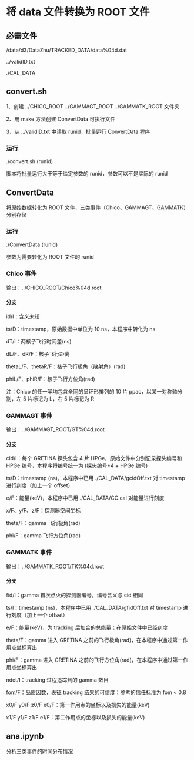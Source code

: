 # 将 data 文件转换为 ROOT 文件

## 必需文件

/data/d3/DataZhu/TRACKED_DATA/data%04d.dat

../validID.txt

./CAL_DATA

## convert.sh

1、创建 ../CHICO_ROOT ../GAMMAGT_ROOT ../GAMMATK_ROOT 文件夹

2、用 make 方法创建 ConvertData 可执行文件

3、从 ../validID.txt 中读取 runid，批量运行 ConvertData 程序

### 运行

./convert.sh (runid)

脚本将批量运行大于等于给定参数的 runid，参数可以不是实际的 runid

## ConvertData

将原始数据转化为 ROOT 文件，三类事件（Chico、GAMMAGT、GAMMATK）分别存储

### 运行

./ConvertData (runid)

参数为需要转化为 ROOT 文件的 runid

### Chico 事件

输出：../CHICO_ROOT/Chico%04d.root

#### 分支

id/I：含义未知

ts/D：timestamp，原始数据中单位为 10 ns，本程序中转化为 ns

dT/I：两核子飞行时间差(ns)

dL/F、dR/F：核子飞行距离

thetaL/F、thetaR/F：核子飞行极角（散射角）(rad)

phiL/F、phiR/F：核子飞行方位角(rad)

注：Chico 的任一半均包含全同的呈环形排列的 10 片 ppac，以某一对称轴分割，左 5 片标记为 L，右 5 片标记为 R

### GAMMAGT 事件

输出：../GAMMAGT_ROOT/GT%04d.root

#### 分支
cid/I：每个 GRETINA 探头包含 4 片 HPGe，原始文件中分别记录探头编号和 HPGe 编号，本程序将编号统一为 (探头编号\*4 + HPGe 编号)

ts/D：timestamp (ns)，本程序中已用 ./CAL_DATA/gcidOff.txt 对 timestamp 进行刻度（加上一个 offset）

e/F：能量(keV)，本程序中已用 ./CAL_DATA/CC.cal 对能量进行刻度

x/F、y/F、z/F：探测器空间坐标

theta/F：gamma 飞行极角(rad)

phi/F：gamma 飞行方位角(rad)

### GAMMATK 事件

输出：../GAMMATK_ROOT/TK%04d.root

#### 分支

fid/I：gamma 首次点火的探测器编号，编号含义与 cid 相同

ts/l：timestamp (ns)，本程序中已用 ./CAL_DATA/gfidOff.txt 对 timestamp 进行刻度（加上一个 offset）

e/F：能量(keV)，为 tracking 后加合的总能量；在原始文件中已经刻度

theta/F：gamma 进入 GRETINA 之前的飞行极角(rad)，在本程序中通过第一作用点坐标算出

phi/F：gamma 进入 GRETINA 之前的飞行方位角(rad)，在本程序中通过第一作用点坐标算出

ndet/I：tracking 过程追踪到的 gamma 数目

fom/F：品质因数，表征 tracking 结果的可信度；参考的信任标准为 fom < 0.8

x0/F y0/F z0/F e0/F：第一作用点的坐标以及损失的能量(keV)

x1/F y1/F z1/F e1/F：第二作用点的坐标以及损失的能量(keV)

## ana.ipynb

分析三类事件的时间分布情况
